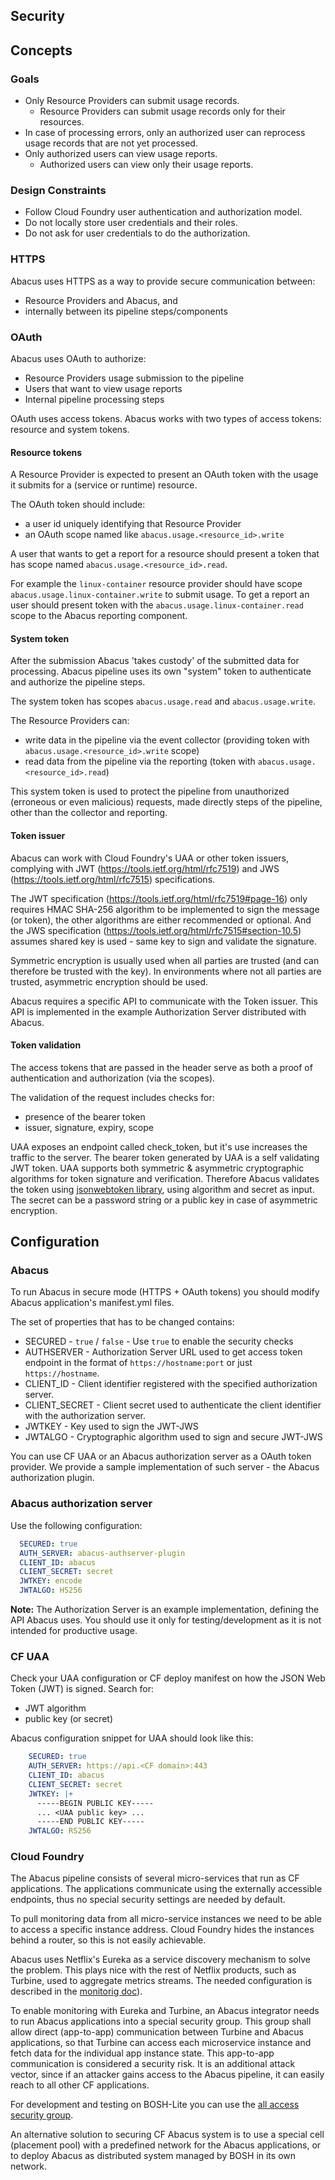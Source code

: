 Security
--------

## Concepts


### Goals

* Only Resource Providers can submit usage records.
   * Resource Providers can submit usage records only for their resources.
* In case of processing errors, only an authorized user can reprocess usage records that are not yet processed.
* Only authorized users can view usage reports.
   * Authorized users can view only their usage reports.


### Design Constraints

* Follow Cloud Foundry user authentication and authorization model.
* Do not locally store user credentials and their roles.
* Do not ask for user credentials to do the authorization.


### HTTPS

Abacus uses HTTPS as a way to provide secure communication between:
* Resource Providers and Abacus, and
* internally between its pipeline steps/components 


### OAuth

Abacus uses OAuth to authorize:
* Resource Providers usage submission to the pipeline
* Users that want to view usage reports
* Internal pipeline processing steps

OAuth uses access tokens. Abacus works with two types of access tokens: resource and system tokens.


#### Resource tokens

A Resource Provider is expected to present an OAuth token with the usage it submits for a (service or runtime) resource. 

The OAuth token should include:
* a user id uniquely identifying that Resource Provider
* an OAuth scope named like `abacus.usage.<resource_id>.write`
 
A user that wants to get a report for a resource should present a token that has scope named `abacus.usage.<resource_id>.read`.

For example the `linux-container` resource provider should have scope `abacus.usage.linux-container.write` to submit usage.  To get a report an user should present token with the `abacus.usage.linux-container.read` scope to the Abacus reporting component.


#### System token
 
After the submission Abacus 'takes custody' of the submitted data for processing. Abacus pipeline uses its own "system" token to authenticate and authorize the pipeline steps. 

The system token has scopes `abacus.usage.read` and `abacus.usage.write`. 

The Resource Providers can:
* write data in the pipeline via the event collector (providing token with `abacus.usage.<resource_id>.write` scope)
* read data from the pipeline via the reporting (token with `abacus.usage.<resource_id>.read`)

This system token is used to protect the pipeline from unauthorized (erroneous or even malicious) requests, made directly steps of the pipeline, other than the collector and reporting.


#### Token issuer

Abacus can work with Cloud Foundry's UAA or other token issuers, complying with JWT (https://tools.ietf.org/html/rfc7519) and JWS (https://tools.ietf.org/html/rfc7515) specifications.
  
The JWT specification (https://tools.ietf.org/html/rfc7519#page-16) only requires HMAC SHA-256 algorithm to be implemented to sign the message (or token), the other algorithms are either recommended or optional. And the JWS specification (https://tools.ietf.org/html/rfc7515#section-10.5) assumes shared key is used - same key to sign and validate the signature.
 
Symmetric encryption is usually used when all parties are trusted (and can therefore be trusted with the key). In environments where not all parties are trusted, asymmetric encryption should be used.

Abacus requires a specific API to communicate with the Token issuer. This API is implemented in the example Authorization Server distributed with Abacus.  


#### Token validation

The access tokens that are passed in the header serve as both a proof of authentication and authorization (via the scopes).

The validation of the request includes checks for:
* presence of the bearer token
* issuer, signature, expiry, scope

UAA exposes an endpoint called check_token, but it's use increases the traffic to the server. The bearer token generated by UAA is a self validating JWT token. UAA supports both symmetric & asymmetric cryptographic algorithms for token signature and verification.
Therefore Abacus validates the token using [jsonwebtoken library](https://www.npmjs.com/package/jsonwebtoken), using algorithm and secret as input. The secret can be a password string or a public key in case of asymmetric encryption.  


## Configuration

### Abacus

To run Abacus in secure mode (HTTPS + OAuth tokens) you should modify Abacus application's manifest.yml files.

The set of properties that has to be changed contains:
* SECURED - `true` / `false` - Use `true` to enable the security checks
* AUTHSERVER - Authorization Server URL used to get access token endpoint in the format of `https://hostname:port` or just `https://hostname`.
* CLIENT_ID - Client identifier registered with the specified authorization server.
* CLIENT_SECRET - Client secret used to authenticate the client identifier with the authorization server.
* JWTKEY - Key used to sign the JWT-JWS
* JWTALGO - Cryptographic algorithm used to sign and secure JWT-JWS

You can use CF UAA or an Abacus authorization server as a OAuth token provider. We provide a sample implementation of such server - the Abacus authorization plugin.

### Abacus authorization server
Use the following configuration:
```yml
  SECURED: true
  AUTH_SERVER: abacus-authserver-plugin
  CLIENT_ID: abacus
  CLIENT_SECRET: secret
  JWTKEY: encode
  JWTALGO: HS256
```

**Note:** The Authorization Server is an example implementation, defining the API Abacus uses. You should use it only for testing/development as it is not intended for productive usage.

### CF UAA
Check your UAA configuration or CF deploy manifest on how the JSON Web Token (JWT) is signed. Search for:
* JWT algorithm
* public key (or secret)

Abacus configuration snippet for UAA should look like this:
```yml
    SECURED: true
    AUTH_SERVER: https://api.<CF domain>:443
    CLIENT_ID: abacus
    CLIENT_SECRET: secret
    JWTKEY: |+
      -----BEGIN PUBLIC KEY-----
      ... <UAA public key> ...
      -----END PUBLIC KEY-----
    JWTALGO: RS256
```

### Cloud Foundry

The Abacus pipeline consists of several micro-services that run as CF applications. The applications communicate using the externally accessible endpoints, thus no special security settings are needed by default.

To pull monitoring data from all micro-service instances we need to be able to access a specific instance address. Cloud Foundry hides the instances behind a router, so this is not easily achievable.

Abacus uses Netflix's Eureka as a service discovery mechanism to solve the problem. This plays nice with the rest of Netflix products, such as Turbine, used to aggregate metrics streams. The needed configuration is described in the [monitorig doc](https://github.com/cloudfoundry-incubator/cf-abacus/blob/master/doc/monitor.md#cloud-foundry-installation)).

To enable monitoring with Eureka and Turbine, an Abacus integrator needs to run Abacus applications into a special security group. This group shall allow direct (app-to-app) communication between Turbine and Abacus applications, so that Turbine can access each microservice instance and fetch data for the individual app instance state. This app-to-app communication is considered a security risk. It is an additional attack vector, since if an attacker gains access to the Abacus pipeline, it can easily reach to all other CF applications.

For development and testing on BOSH-Lite you can use the [all access security group](https://github.com/cloudfoundry-incubator/cf-abacus/blob/master/etc/secgroup.json).

An alternative solution to securing CF Abacus system is to use a special cell (placement pool) with a predefined network for the Abacus applications, or to deploy Abacus as distributed system managed by BOSH in its own network.

